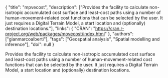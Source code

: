 {
  "title": "mpvecost",
  "description": ["Provides the facility to calculate non-isotropic accumulated cost surface and least-cost paths using a number of human-movement-related cost functions that can be selected by the user. It just requires a Digital Terrain Model, a start location and (optionally) destination locations."],
  "links": {
    "CRAN": "https://cran.r-project.org/web/packages/movecost/index.html"
  },
  "authors": ["gianmarcoalberti"],
  "tags": ["Geospatial analysis", "Spatial modelling and inference"],
  "doi": null
}

<!-- Generated by csv2md.R – do not edit by hand -->

Provides the facility to calculate non-isotropic accumulated cost surface and least-cost paths using a number of human-movement-related cost functions that can be selected by the user. It just requires a Digital Terrain Model, a start location and (optionally) destination locations.